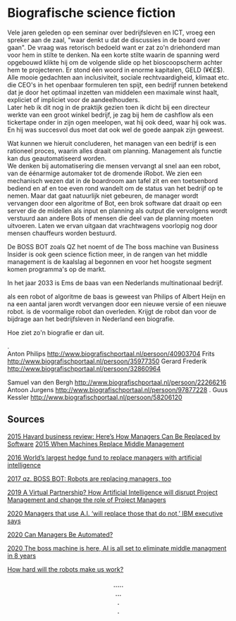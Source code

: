 <meta content="text/plain; charset=UTF-8; X-Content-Type-Options=nosniff" http-equiv="Content-Type" />
<link rel="stylesheet" type="text/css" media="all" href="http://trackandmonitormedia.com/style/draft_novel_story.css" />

# Biografische science fiction

Vele jaren geleden op een seminar over bedrijfsleven en ICT, vroeg een spreker aan de zaal, "waar denkt u dat de discussies in de board over gaan". De vraag was retorisch bedoeld want er zat zo'n driehonderd man voor hem in stilte te denken. Na een korte stilte waarin de spanning werd opgebouwd klikte hij om de volgende slide op het bioscoopscherm achter hem te projecteren. Er stond één woord in enorme kapitalen, GELD (¥€£$). Alle mooie gedachten aan inclusiviteit, sociale rechtvaardigheid, klimaat etc. die CEO's in het openbaar formuleren ten spijt, een bedrijf runnen betekend dat je door het optimaal inzetten van middelen een maximale winst haalt, expliciet of impliciet voor de aandeelhouders.  
Later heb ik dit nog in de praktijk gezien toen ik dicht bij een directeur werkte van een groot winkel bedrijf, je zag bij hem de cashflow als een tickertape onder in zijn ogen meelopen, wat hij ook deed, waar hij ook was. En hij was succesvol dus moet dat ook wel de goede aanpak zijn geweest.

Wat kunnen we hieruit concluderen, het managen van een bedrijf is een rationeel proces, waarin alles draait om planning. Management als functie kan dus geautomatiseerd worden.  
We denken bij automatisering die mensen vervangt al snel aan een robot, van de éénarmige automaker tot de dromende iRobot. We zien een mechanisch wezen dat in de boardroom aan tafel zit en een toetsenbord bediend en af en toe even rond wandelt om de status van het bedrijf op te nemen. Maar dat gaat natuurlijk niet gebeuren, de manager wordt vervangen door een algoritme of Bot, een brok software dat draait op een server die de midellen als input en planning als output die vervolgens wordt verstuurd aan andere Bots of mensen die deel van de planning moeten uitvoeren. Laten we ervan uitgaan dat vrachtwagens voorlopig nog door mensen chauffeurs worden bestuurd.  

De BOSS BOT zoals QZ het noemt of de The boss machine van Business Insider is ook geen science fiction meer, in de rangen van het middle management is de kaalslag al begonnen en voor het hoogste segment komen programma's op de markt.



In het jaar 2033 is Ems de baas van een Nederlands multinationaal bedrijf. 

als een robot of algoritme de baas is geweest van Philips of Albert Heijn en na een aantal jaren wordt vervangen door een nieuwe versie of een nieuwe robot. is de voormalige robot dan overleden. Krijgt de robot dan voor de bijdrage aan het bedrijfsleven in Nederland een biografie.

Hoe ziet zo'n biografie er dan uit. 



.  
Anton Philips
http://www.biografischportaal.nl/persoon/40903704
Frits 
http://www.biografischportaal.nl/persoon/35977350
Gerard Frederik
http://www.biografischportaal.nl/persoon/32860964 

Samuel van den Bergh
http://www.biografischportaal.nl/persoon/22266216
Antoon Jurgens
http://www.biografischportaal.nl/persoon/97877228
. 
Guus Kessler 
http://www.biografischportaal.nl/persoon/58206120

## Sources
[2015 Havard business review: Here’s How Managers Can Be Replaced by Software](https://hbr.org/2015/04/heres-how-managers-can-be-replaced-by-software)
[2015 When Machines Replace Middle Management](https://www.forbes.com/sites/sap/2015/04/12/when-machines-replace-middle-management/?sh=2404686817b0)

[2016 World’s largest hedge fund to replace managers with artificial intelligence](https://www.theguardian.com/technology/2016/dec/22/bridgewater-associates-ai-artificial-intelligence-management)

[2017 qz. BOSS BOT: Robots are replacing managers, too](https://qz.com/1039981/robots-are-replacing-managers-too/)

[2019 A Virtual
Partnership?
How Artificial Intelligence will disrupt Project Management and change the role of Project Managers](https://www.pwc.com/m1/en/publications/documents/virtual-partnership-artificial-ntelligence-disrupt-project-management-change-role-project-managers-final.pdf)

[2020 Managers that use A.I. ‘will replace those that do not,’ IBM executive says](https://www.cnbc.com/2020/12/16/managers-that-use-ai-will-replace-those-that-do-not-ibm-executive.html)

[2020 Can Managers Be Automated? ](https://www.tlnt.com/can-managers-be-automated/)

[2020 The boss machine is here, AI is all set to eliminate middle managment in 8 years](https://www.businessinsider.in/careers/news/the-boss-machine-is-here-ai-is-all-set-to-eliminate-middle-managers-in-8-years/articleshow/73474729.cms)

[How hard will the robots make us work?](https://www.theverge.com/2020/2/27/21155254/automation-robots-unemployment-jobs-vs-human-google-amazon)
<p align="center" style="font-size:12pt">
.....<br />
...<br />
.<br />
.<br />
</p>
